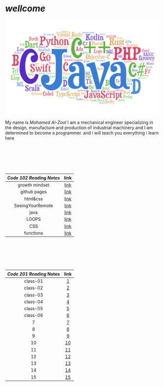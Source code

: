 #                                 ***wellcome*** 


![css](img/pl.png)


My name is _Mohamed Al-Zool_
I am a mechanical engineer specializing in the design, manufacture and production of industrial machinery and I am determined to become a programmer. and i will teach you everything i learn here 


<p>&nbsp;</p>
<p>&nbsp;</p>
<p>&nbsp;</p>




|   ***Code 102 Reading Notes***                   |               link                     |
| :---------------------------------------------------------: | :-----------------------------------------------------------: |
|                growth mindset           | [link](https://mohammad-alzool.github.io/reading-notes/growth-mindset)  |
|                github pages             | [link](https://mohammad-alzool.github.io/reading-notes/github-pages)  |
|                html&css                 | [link](https://mohammad-alzool.github.io/reading-notes/html-css)  |
|                SeeingYourRemote         | [link](https://mohammad-alzool.github.io/reading-notes/remote)  | 
|          java                           | [link](https://mohammad-alzool.github.io/reading-notes/js)  | 
|          LOOPS                          | [link](https://mohammad-alzool.github.io/reading-notes/loop)  | 
|          CSS                            | [link](https://mohammad-alzool.github.io/reading-notes/css)  | 
|          functions                      | [link](https://mohammad-alzool.github.io/reading-notes/functions)  | 




<p>&nbsp;</p>
<p>&nbsp;</p>
<p>&nbsp;</p>


|        ***Code 201 Reading*** Notes                   |               link                     |
| :---------------------------------------------------------: | :-----------------------------------------------------------: |
|             class-01            | [1](https://mohammad-alzool.github.io/reading-notes/class-01)  |
|            class-02          | [2](https://mohammad-alzool.github.io/reading-notes/class-02)  |
|             class-03           | [3](https://mohammad-alzool.github.io/reading-notes/class-03)  |
|             class-04             | [4](https://mohammad-alzool.github.io/reading-notes/class-04)  |
|             class-05             | [5](https://mohammad-alzool.github.io/reading-notes/class-05)  |
|             class-06            | [6](https://mohammad-alzool.github.io/reading-notes/class-06)  |
|             7             | [7](https://mohammad-alzool.github.io/reading-notes)  |
|             8             | [8](https://mohammad-alzool.github.io/reading-notes)  |
|             9             | [9](https://mohammad-alzool.github.io/reading-notes)  |
|             10            | [10](https://mohammad-alzool.github.io/reading-notes)  |
|             11            | [11](https://mohammad-alzool.github.io/reading-notes)  |
|             12            | [12](https://mohammad-alzool.github.io/reading-notes)  |
|             13            | [13](https://mohammad-alzool.github.io/reading-notes)  |
|             14            | [14](https://mohammad-alzool.github.io/reading-notes)  |
|             15            | [15](https://mohammad-alzool.github.io/reading-notes)  |